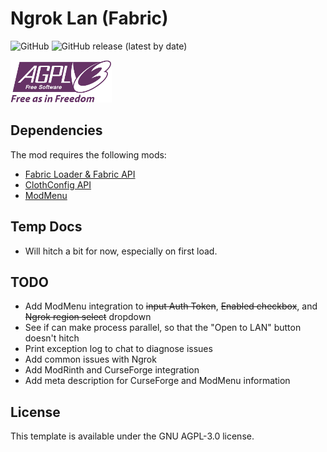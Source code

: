 # Ngrok Lan (Fabric)
![GitHub](https://img.shields.io/github/license/Alujjdnd/Ngrok-Lan)
![GitHub release (latest by date)](https://img.shields.io/github/v/release/Alujjdnd/Ngrok-Lan)

![AGPL V3](https://raw.githubusercontent.com/Alujjdnd/Ngrok-LAN/main/docs/assets/AGPL-v3.png)

## Dependencies
The mod requires the following mods:
- [Fabric Loader & Fabric API](https://fabricmc.net/)
- [ClothConfig API](https://www.curseforge.com/minecraft/mc-mods/cloth-config)
- [ModMenu](https://www.curseforge.com/minecraft/mc-mods/modmenu)

## Temp Docs
- Will hitch a bit for now, especially on first load.

## TODO
- Add ModMenu integration to ~~input Auth Token~~, ~~Enabled checkbox~~, and ~~Ngrok region select~~ dropdown
- See if can make process parallel, so that the "Open to LAN" button doesn't 
hitch
- Print exception log to chat to diagnose issues
- Add common issues with Ngrok
- Add ModRinth and CurseForge integration
- Add meta description for CurseForge and ModMenu information

## License
This template is available under the GNU AGPL-3.0 license.
